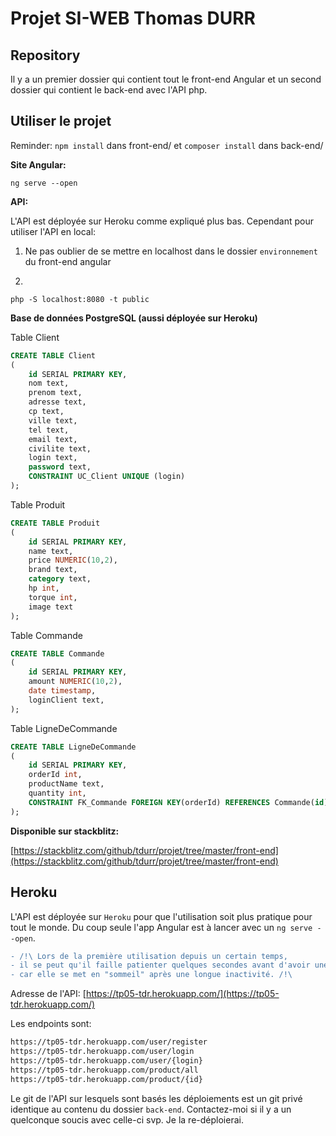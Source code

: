 # Projet SI-WEB Thomas DURR

## Repository
Il y a un premier dossier qui contient tout le front-end Angular et un second dossier qui contient le back-end avec l'API php.

## Utiliser le projet

Reminder: `npm install` dans front-end/ et `composer install` dans back-end/

**Site Angular:**
```
ng serve --open
```

**API:**

L'API est déployée sur Heroku comme expliqué plus bas. Cependant pour utiliser l'API en local:

1) Ne pas oublier de se mettre en localhost dans le dossier `environnement` du front-end angular

2)
```
php -S localhost:8080 -t public
```

**Base de données PostgreSQL (aussi déployée sur Heroku)**

Table Client
```sql
CREATE TABLE Client 
(
    id SERIAL PRIMARY KEY, 
    nom text, 
    prenom text, 
    adresse text, 
    cp text, 
    ville text, 
    tel text, 
    email text, 
    civilite text, 
    login text, 
    password text, 
    CONSTRAINT UC_Client UNIQUE (login)
);
```

Table Produit
```sql
CREATE TABLE Produit 
(
    id SERIAL PRIMARY KEY, 
    name text, 
    price NUMERIC(10,2), 
    brand text, 
    category text, 
    hp int, 
    torque int, 
    image text
);
```

Table Commande
```sql
CREATE TABLE Commande
(
    id SERIAL PRIMARY KEY, 
    amount NUMERIC(10,2), 
    date timestamp, 
    loginClient text,
);
```

Table LigneDeCommande
```sql
CREATE TABLE LigneDeCommande
(
    id SERIAL PRIMARY KEY,
    orderId int,
    productName text,
    quantity int,
    CONSTRAINT FK_Commande FOREIGN KEY(orderId) REFERENCES Commande(id)
);
```

**Disponible sur stackblitz:**

[https://stackblitz.com/github/tdurr/projet/tree/master/front-end](https://stackblitz.com/github/tdurr/projet/tree/master/front-end)


## Heroku
L'API est déployée sur `Heroku` pour que l'utilisation soit plus pratique pour tout le monde. Du coup seule l'app Angular est à lancer avec un `ng serve --open`.

```diff
- /!\ Lors de la première utilisation depuis un certain temps,
- il se peut qu'il faille patienter quelques secondes avant d'avoir une réponse de l'API
- car elle se met en "sommeil" après une longue inactivité. /!\
```

Adresse de l'API: [https://tp05-tdr.herokuapp.com/](https://tp05-tdr.herokuapp.com/)

Les endpoints sont:
```bash
https://tp05-tdr.herokuapp.com/user/register
https://tp05-tdr.herokuapp.com/user/login
https://tp05-tdr.herokuapp.com/user/{login}
https://tp05-tdr.herokuapp.com/product/all
https://tp05-tdr.herokuapp.com/product/{id}
```

Le git de l'API sur lesquels sont basés les déploiements est un git privé identique au contenu du dossier `back-end`. Contactez-moi si il y a un quelconque soucis avec celle-ci svp. Je la re-déploierai.